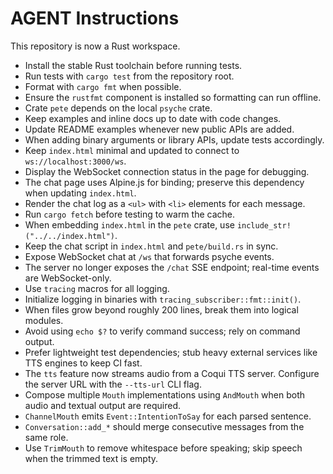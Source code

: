 # AGENT Instructions

This repository is now a Rust workspace.

- Install the stable Rust toolchain before running tests.
- Run tests with `cargo test` from the repository root.
- Format with `cargo fmt` when possible.
- Ensure the `rustfmt` component is installed so formatting can run offline.
- Crate `pete` depends on the local `psyche` crate.
- Keep examples and inline docs up to date with code changes.
- Update README examples whenever new public APIs are added.
- When adding binary arguments or library APIs, update tests accordingly.
- Keep `index.html` minimal and updated to connect to `ws://localhost:3000/ws`.
- Display the WebSocket connection status in the page for debugging.
- The chat page uses Alpine.js for binding; preserve this dependency when updating `index.html`.
- Render the chat log as a `<ul>` with `<li>` elements for each message.
- Run `cargo fetch` before testing to warm the cache.
- When embedding `index.html` in the `pete` crate, use `include_str!("../../index.html")`.
- Keep the chat script in `index.html` and `pete/build.rs` in sync.
 - Expose WebSocket chat at `/ws` that forwards psyche events.
 - The server no longer exposes the `/chat` SSE endpoint; real-time events are
   WebSocket-only.
- Use `tracing` macros for all logging.
- Initialize logging in binaries with `tracing_subscriber::fmt::init()`.
- When files grow beyond roughly 200 lines, break them into logical modules.
- Avoid using `echo $?` to verify command success; rely on command output.
- Prefer lightweight test dependencies; stub heavy external services like TTS
  engines to keep CI fast.
- The `tts` feature now streams audio from a Coqui TTS server. Configure the
  server URL with the `--tts-url` CLI flag.
- Compose multiple `Mouth` implementations using `AndMouth` when both audio and
  textual output are required.
- `ChannelMouth` emits `Event::IntentionToSay` for each parsed sentence.
- `Conversation::add_*` should merge consecutive messages from the same role.
- Use `TrimMouth` to remove whitespace before speaking; skip speech when the
  trimmed text is empty.
